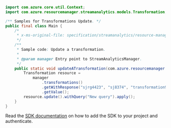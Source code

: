 ```java
import com.azure.core.util.Context;
import com.azure.resourcemanager.streamanalytics.models.Transformation;

/** Samples for Transformations Update. */
public final class Main {
    /*
     * x-ms-original-file: specification/streamanalytics/resource-manager/Microsoft.StreamAnalytics/stable/2020-03-01/examples/Transformation_Update.json
     */
    /**
     * Sample code: Update a transformation.
     *
     * @param manager Entry point to StreamAnalyticsManager.
     */
    public static void updateATransformation(com.azure.resourcemanager.streamanalytics.StreamAnalyticsManager manager) {
        Transformation resource =
            manager
                .transformations()
                .getWithResponse("sjrg4423", "sj8374", "transformation952", Context.NONE)
                .getValue();
        resource.update().withQuery("New query").apply();
    }
}
```

Read the [SDK documentation](https://github.com/Azure/azure-sdk-for-java/blob/azure-resourcemanager-streamanalytics_1.0.0-beta.2/sdk/streamanalytics/azure-resourcemanager-streamanalytics/README.md) on how to add the SDK to your project and authenticate.
